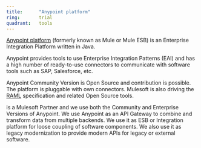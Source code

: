 ```yaml
---
title:      "Anypoint platform"
ring:       trial
quadrant:   tools
---
```


[Anypoint platform](https://www.mulesoft.com/integration-resources) (formerly known as Mule or Mule ESB) is an Enterprise Integration Platform written in Java.

Anypoint provides tools to use Enterprise Integration Patterns (EAI) and has a high number of ready-to-use connectors to communicate with software tools such as SAP, Salesforce, etc.

Anypoint Community Version is Open Source and contribution is possible.
The platform is pluggable with own connectors.
Mulesoft is also driving the [RAML](/languages-and-frameworks/raml/) specification and related Open Source tools.

is a Mulesoft Partner and we use both the Community and Enterprise Versions of Anypoint.
We use Anypoint as an API Gateway to combine and transform data from multiple backends.
We use it as ESB or Integration platform for loose coupling of software components.
We also use it as legacy modernization to provide modern APIs for legacy or external software.
